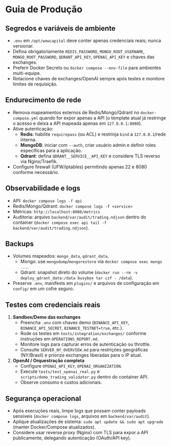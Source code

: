 # Guia de Produção

## Segredos e variáveis de ambiente
- `.env` em `/opt/wowcapital` deve conter apenas credenciais reais; nunca versionar.
- Defina obrigatoriamente `REDIS_PASSWORD`, `MONGO_ROOT_USERNAME`, `MONGO_ROOT_PASSWORD`, `QDRANT_API_KEY`, `OPENAI_API_KEY` e chaves das exchanges.
- Preferir Docker Secrets ou `docker compose --env-file` para ambientes multi-equipe.
- Rotacione chaves de exchanges/OpenAI sempre após testes e monitore limites de requisição.

## Endurecimento de rede
- Remova mapeamentos externos de Redis/Mongo/Qdrant no `docker-compose.yml` quando for expor apenas a API (o template atual já restringe o acesso e deixa a API mapeada apenas em `127.0.0.1:8080`).
- Ative autenticação:
  - **Redis**: habilite `requirepass` (ou ACL) e restrinja `bind` a `127.0.0.1`/rede interna.
  - **MongoDB**: iniciar com `--auth`, criar usuário admin e definir roles específicas para a aplicação.
  - **Qdrant**: defina `QDRANT__SERVICE__API_KEY` e considere TLS reverso via Nginx/Traefik.
- Configure firewall (UFW/iptables) permitindo apenas 22 e 8080 conforme necessário.

## Observabilidade e logs
- API: `docker compose logs -f api`
- Redis/Mongo/Qdrant: `docker compose logs -f <service>`
- Métricas: `http://localhost:8080/metrics`
- Auditoria: arquivo `backend/var/audit/trading.ndjson` dentro do container (`docker compose exec api tail -f backend/var/audit/trading.ndjson`).

## Backups
- Volumes mapeados: `mongo_data`, `qdrant_data`.
  - Mongo: use `mongodump`/`mongorestore` via `docker compose exec mongo ...`.
  - Qdrant: snapshot direto do volume (`docker run --rm -v deploy_qdrant_data:/data busybox tar czf - /data`).
- Preserve `.env`, manifests em `plugins/` e arquivos de configuração em `config/` em um cofre seguro.

## Testes com credenciais reais
1. **Sandbox/Demo das exchanges**
   - Preencha `.env` com chaves demo (`BINANCE_API_KEY`, `BINANCE_API_SECRET`, `BINANCE_TESTNET=true`, etc.).
   - Rode os testes em `tests/integration/exchanges/` conforme instruções em `OPERATIONS_REPORT.md`.
   - Monitore logs para capturar erros de autenticação ou throttle.
   - Consulte `SERVER_NY_OVERVIEW.md` para restrições geográficas (NY/Brasil) e priorize exchanges liberadas para o IP atual.
2. **OpenAI / Orquestração completa**
   - Configure `OPENAI_API_KEY`, `OPENAI_ORGANIZATION`.
   - Execute `tests/test_openai_real.py` e `scripts/demo_trading_validator.py` dentro do container API.
   - Observe consumo e custos adicionais.

## Segurança operacional
- Após execuções reais, limpe logs que possam conter payloads sensíveis (`docker compose logs`, arquivos em `backend/var/audit`).
- Aplique atualizações de sistema: `sudo apt update && sudo apt upgrade` (manter Docker/Compose atualizados).
- Considere usar reverse proxy (Nginx) com TLS para expor a API publicamente, delegando autenticação (OAuth/API key).
